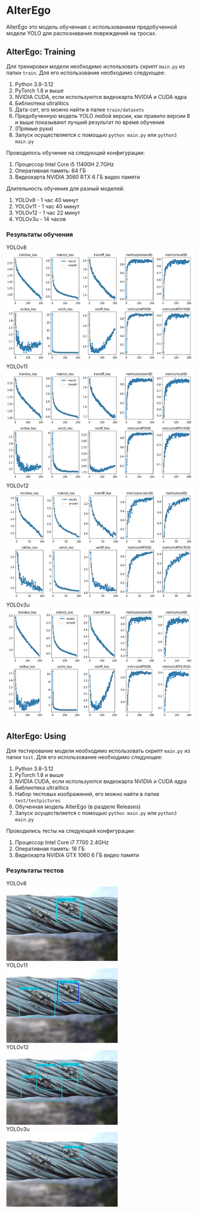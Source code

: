 # AlterEgo
AlterEgo это модель обученная с использованием предобученной модели YOLO для распознавания повреждений на тросах.
## AlterEgo: Training
Для тренировки модели необходимо использовать скрипт ```main.py``` из папки ```train```.
Для его использование необходимо следующее:
1. Python 3.8-3.12
2. PyTorch 1.8 и выше
3. NVIDIA CUDA, если используются видеокарта NVIDIA и CUDA ядра
4. Библиотека ultralitics
5. Дата-сет, его можно найти в папке ```train/datasets```
6. Предобученную модель YOLO любой версии, как правило версии 8 и выше показывают лучший результат по время обучения
7. (Прямые руки)
8. Запуск осуществляется с помощью ```python main.py``` или ```python3 main.py```

Проводилось обучение на следующей конфигурации:
1. Процессор Intel Core i5 11400H 2.7GHz
2. Оперативная память: 64 ГБ
3. Видеокарта NVIDIA 3060 RTX 6 ГБ видео памяти

Длительность обучения для разный моделей:
1. YOLOv8 - 1 час 40 минут
2. YOLOv11 - 1 час 40 минут
3. YOLOv12 - 1 час 22 минут
4. YOLOv3u - 14 часов

### Результаты обучения
YOLOv8<br>
<img src="./train/YOLO8_train_result/results.png" alt="YOLOv8_results" width="600" height="300"><br>
YOLOv11<br>
<img src="./train/YOLO11_train_result/results.png" alt="YOLOv11_results" width="600" height="300"><br>
YOLOv12<br>
<img src="./train/YOLO12_train_result/results.png" alt="YOLOv11_results" width="600" height="300"><br>
YOLOv3u<br>
<img src="./train/YOLO3u_train_result/results.png" alt="YOLOv3u_results" width="600" height="300"><br>

## AlterEgo: Using
Для тестирование модели необходимо использовать скрипт ```main.py``` из папки ```test```.
Для его использование необходимо следующее:
1. Python 3.8-3.12
2. PyTorch 1.8 и выше
3. NVIDIA CUDA, если используются видеокарта NVIDIA и CUDA ядра
4. Библиотека ultralitics
5. Набор тестовых изображений, его можно найти в папке ```test/testpictures```
6. Обученная модель AlterEgo (в разделе Releases)
7. Запуск осуществляется с помощью ```python main.py``` или ```python3 main.py```

Проводились тесты на следующей конфигурации:
1. Процессор Intel Core i7 7700 2.4GHz
2. Оперативная память: 16 ГБ
3. Видеокарта NVIDIA GTX 1060 6 ГБ видео памяти

### Результаты тестов
YOLOv8<br>
<img src="./test/COMPRUNV8/results_--------------2022-02-24---16-26-56_png_jpg.rf.7d981e33657305fdf97bc0d058cfdf3f.jpg" alt="YOLOv8_results" width="300" height="200"><br>
YOLOv11<br>
<img src="./test/COMPRUNV11/results_--------------2022-02-24---16-26-56_png_jpg.rf.7d981e33657305fdf97bc0d058cfdf3f.jpg" alt="YOLOv11_results" width="300" height="200"><br>
YOLOv12<br>
<img src="./test/COMPRUNV12/results_--------------2022-02-24---16-26-56_png_jpg.rf.7d981e33657305fdf97bc0d058cfdf3f.jpg" alt="YOLOv12_results" width="300" height="200"><br>
YOLOv3u<br>
<img src="./test/COMPRUNV3/results_--------------2022-02-24---16-26-56_png_jpg.rf.7d981e33657305fdf97bc0d058cfdf3f.jpg" alt="YOLOv3u_results" width="300" height="200"><br>